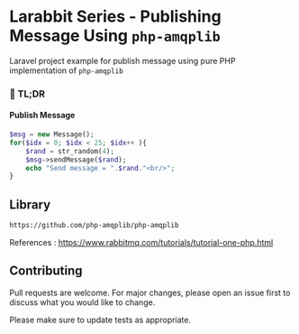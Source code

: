 # Larabbit Series - Publishing Message Using `php-amqplib`

Laravel project example for publish message using pure PHP implementation of `php-amqplib` 

### :rocket: TL;DR

#### Publish Message

```php
$msg = new Message();
for($idx = 0; $idx < 25; $idx++ ){
    $rand = str_random(4);
    $msg->sendMessage($rand);
    echo "Send message = ".$rand."<br/>";
}
``` 


## Library
```bash
https://github.com/php-amqplib/php-amqplib
```
References :
https://www.rabbitmq.com/tutorials/tutorial-one-php.html

## Contributing
Pull requests are welcome. For major changes, please open an issue first to discuss what you would like to change.

Please make sure to update tests as appropriate.
